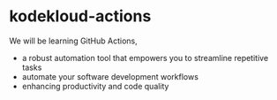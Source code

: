 # kodekloud-actions
We will be learning GitHub Actions,
- a robust automation tool that empowers you to streamline repetitive tasks
- automate your software development workflows
- enhancing productivity and code quality